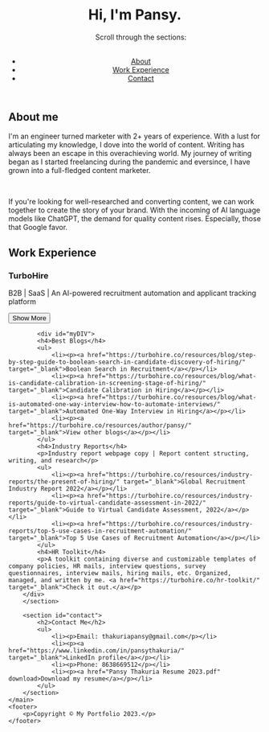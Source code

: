 <html>
<head>
	<title>Pansy's Portfolio</title>
	<meta name="viewport" content="width=device-width, initial-scale=1.0">
	<link rel="stylesheet" href="style.css">
</head>
<body>
	<header>
		<h1>Hi, I'm Pansy.</h1>
		<nav>
			<ul>
				<p>Scroll through the sections:</p>
				<br>
				<li><a href="#about">About</a></li>
				<li><a href="#workexperience">Work Experience</a></li>
				<li><a href="#contact">Contact</a></li>
			</ul>
		</nav>
	</header>
	<main>
		<section id="about">
			<h2>About me</h2>
			<p>I'm an engineer turned marketer with 2+ years of experience. With a lust for articulating my knowledge, I dove into the world of content. Writing has always been an escape in this overachieving world. My journey of writing began as I started freelancing during the pandemic and eversince, I have grown into a full-fledged content marketer.</p>
			<br>
			<p>If you're looking for well-researched and converting content, we can work together to create the story of your brand. With the incoming of AI language models like ChatGPT, the demand for quality content rises. Especially, those that Google favor. </p>
		</section>
		<section id="workexperience">
			<h2>Work Experience</h2>
			<h3>TurboHire</h3>
				<p>B2B | SaaS | An AI-powered recruitment automation and applicant tracking platform</p>
			<button onclick="myFunction()">Show More</button>

			<div id="myDIV">
			<h4>Best Blogs</h4>
			<ul>
				<li><p><a href="https://turbohire.co/resources/blog/step-by-step-guide-to-boolean-search-in-candidate-discovery-of-hiring/" target="_blank">Boolean Search in Recruitment</a></p></li>
				<li><p><a href="https://turbohire.co/resources/blog/what-is-candidate-calibration-in-screening-stage-of-hiring/" target="_blank">Candidate Calibration in Hiring</a></p></li>
				<li><p><a href="https://turbohire.co/resources/blog/what-is-automated-one-way-interview-how-to-automate-interviews/" target="_blank">Automated One-Way Interview in Hiring</a></p></li>
				<li><p><a href="https://turbohire.co/resources/author/pansy/" target="_blank">View other blogs</a></p></li>
			</ul>
			<h4>Industry Reports</h4>
			<p>Industry report webpage copy | Report content structing, writing, and research</p>
			<ul>
				<li><p><a href="https://turbohire.co/resources/industry-reports/the-present-of-hiring/" target="_blank">Global Recruitment Industry Report 2022</a></p></li>
				<li><p><a href="https://turbohire.co/resources/industry-reports/guide-to-virtual-candidate-assessment-in-2022/" target="_blank">Guide to Virtual Candidate Assessment, 2022</a></p></li>
				<li><p><a href="https://turbohire.co/resources/industry-reports/top-5-use-cases-in-recruitment-automation/" target="_blank">Top 5 Use Cases of Recruitment Automation</a></p></li>
			</ul>
			<h4>HR Toolkit</h4>
			<p>A toolkit containing diverse and customizable templates of company policies, HR mails, interview questions, survey questionnaires, interview mails, hiring mails, etc. Organized, managed, and written by me. <a href="https://turbohire.co/hr-toolkit/" target="_blank">Check it out.</a></p>
		</div>		
		</section>
		
		<section id="contact">
			<h2>Contact Me</h2>
			<ul>
				<li><p>Email: thakuriapansy@gmail.com</p></li>
				<li><p><a href="https://www.linkedin.com/in/pansythakuria/" target="_blank">LinkedIn profile</a></p></li>
				<li><p>Phone: 8638669512</p></li>
				<li><p><a href="Pansy Thakuria Resume 2023.pdf" download>Download my resume</a></p></li>
			</ul>
		</section>
	</main>
	<footer>
		<p>Copyright © My Portfolio 2023.</p>
	</footer>
<script>
function myFunction() {
  var x = document.getElementById("myDIV");
  if (x.style.display === "none") {
    x.style.display = "block";
  } else {
    x.style.display = "none";
  }
}
</script>
</body>
</html>
